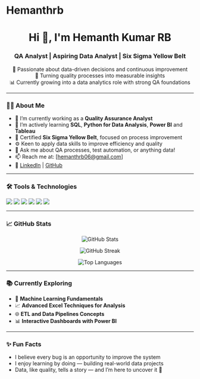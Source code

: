 # Hemanthrb
<h1 align="center">Hi 👋, I'm Hemanth Kumar RB</h1>
<h3 align="center">QA Analyst | Aspiring Data Analyst | Six Sigma Yellow Belt</h3>

<p align="center">
  🌟 Passionate about data-driven decisions and continuous improvement<br>
  🎯 Turning quality processes into measurable insights<br>
  📊 Currently growing into a data analytics role with strong QA foundations
</p>

---

### 👨‍💻 About Me

- 🔭 I’m currently working as a **Quality Assurance Analyst**
- 🌱 I’m actively learning **SQL**, **Python for Data Analysis**, **Power BI** and **Tableau**
- 📘 Certified **Six Sigma Yellow Belt**, focused on process improvement
- ⚙️ Keen to apply data skills to improve efficiency and quality
- 💬 Ask me about QA processes, test automation, or anything data!
- 📫 Reach me at: [hemanthrb06@gmail.com]
- 📝 [LinkedIn](https://linkedin.com/in/your-profile) | [GitHub](https://github.com/yourusername)

---

### 🛠️ Tools & Technologies

<p>
  <img src="https://img.shields.io/badge/Python-3776AB?style=for-the-badge&logo=python&logoColor=white"/>
  <img src="https://img.shields.io/badge/SQL-005C84?style=for-the-badge&logo=postgresql&logoColor=white"/>
  <img src="https://img.shields.io/badge/Power%20BI-F2C811?style=for-the-badge&logo=powerbi&logoColor=black"/>
  <img src="https://img.shields.io/badge/Excel-217346?style=for-the-badge&logo=microsoft-excel&logoColor=white"/>
  <img src="https://img.shields.io/badge/Tableau-E97627?style=for-the-badge&logo=tableau&logoColor=white"/>
  <img src="https://img.shields.io/badge/GitHub-181717?style=for-the-badge&logo=github&logoColor=white"/>
</p>

---

### 📈 GitHub Stats

<p align="center">
  <img src="https://github-readme-stats.vercel.app/api?username=yourusername&show_icons=true&theme=tokyonight" alt="GitHub Stats" />
</p>

<p align="center">
  <img src="https://github-readme-streak-stats.herokuapp.com/?user=yourusername&theme=tokyonight" alt="GitHub Streak" />
</p>

<p align="center">
  <img src="https://github-readme-stats.vercel.app/api/top-langs/?username=yourusername&layout=compact&theme=tokyonight" alt="Top Languages" />
</p>

---

### 📚 Currently Exploring

- 🧠 **Machine Learning Fundamentals**
- 📈 **Advanced Excel Techniques for Analysis**
- 🌐 **ETL and Data Pipelines Concepts**
- 📊 **Interactive Dashboards with Power BI**

---

### ✨ Fun Facts

- I believe every bug is an opportunity to improve the system  
- I enjoy learning by doing — building real-world data projects  
- Data, like quality, tells a story — and I’m here to uncover it 📖
